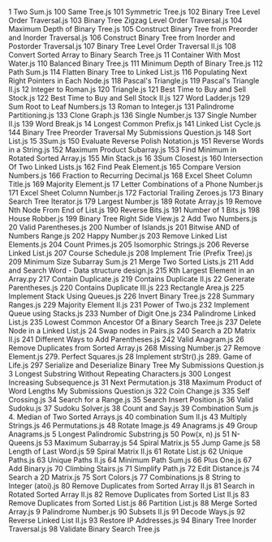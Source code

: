 1 Two Sum.js
100 Same Tree.js
101 Symmetric Tree.js
102 Binary Tree Level Order Traversal.js
103 Binary Tree Zigzag Level Order Traversal.js
104 Maximum Depth of Binary Tree.js
105 Construct Binary Tree from Preorder and Inorder Traversal.js
106 Construct Binary Tree from Inorder and Postorder Traversal.js
107 Binary Tree Level Order Traversal II.js
108 Convert Sorted Array to Binary Search Tree.js
11 Container With Most Water.js
110 Balanced Binary Tree.js
111 Minimum Depth of Binary Tree.js
112 Path Sum.js
114 Flatten Binary Tree to Linked List.js
116 Populating Next Right Pointers in Each Node.js
118 Pascal's Triangle.js
119 Pascal's Triangle II.js
12 Integer to Roman.js
120 Triangle.js
121 Best Time to Buy and Sell Stock.js
122 Best Time to Buy and Sell Stock II.js
127 Word Ladder.js
129 Sum Root to Leaf Numbers.js
13 Roman to Integer.js
131 Palindrome Partitioning.js
133 Clone Graph.js
136 Single Number.js
137 Single Number II.js
139 Word Break.js
14 Longest Common Prefix.js
141 Linked List Cycle.js
144 Binary Tree Preorder Traversal My Submissions Question.js
148 Sort List.js
15 3Sum.js
150 Evaluate Reverse Polish Notation.js
151 Reverse Words in a String.js
152 Maximum Product Subarray.js
153 Find Minimum in Rotated Sorted Array.js
155 Min Stack.js
16 3Sum Closest.js
160 Intersection Of Two Linked Lists.js
162 Find Peak Element.js
165 Compare Version Numbers.js
166 Fraction to Recurring Decimal.js
168 Excel Sheet Column Title.js
169 Majority Element.js
17 Letter Combinations of a Phone Number.js
171 Excel Sheet Column Number.js
172 Factorial Trailing Zeroes.js
173 Binary Search Tree Iterator.js
179 Largest Number.js
189 Rotate Array.js
19 Remove Nth Node From End of List.js
190 Reverse Bits.js
191 Number of 1 Bits.js
198 House Robber.js
199 Binary Tree Right Side View.js
2 Add Two Numbers.js
20 Valid Parentheses.js
200 Number of Islands.js
201 Bitwise AND of Numbers Range.js
202 Happy Number.js
203 Remove Linked List Elements.js
204 Count Primes.js
205 Isomorphic Strings.js
206 Reverse Linked List.js
207 Course Schedule.js
208 Implement Trie (Prefix Tree).js
209 Minimum Size Subarray Sum.js
21 Merge Two Sorted Lists.js
211 Add and Search Word - Data structure design.js
215 Kth Largest Element in an Array.py
217 Contain Duplicate.js
219 Contains Duplicate II.js
22 Generate Parentheses.js
220 Contains Duplicate III.js
223 Rectangle Area.js
225 Implement Stack Using Queues.js
226 Invert Binary Tree.js
228 Summary Ranges.js
229 Majority Element II.js
231 Power of Two.js
232 Implement Queue using Stacks.js
233 Number of Digit One.js
234 Palindrome Linked List.js
235 Lowest Common Ancestor Of a Binary Search Tree.js
237 Delete Node in a Linked List.js
24 Swap nodes in Pairs.js
240 Search a 2D Matrix II.js
241 Different Ways to Add Parentheses.js
242 Valid Anagram.js
26 Remove Duplicates from Sorted Array.js
268 Missing Number.js
27 Remove Element.js
279. Perfect Squares.js
28 Implement strStr().js
289. Game of Life.js
297 Serialize and Deserialize Binary Tree My Submissions Question.js
3 Longest Substring Without Repeating Characters.js
300 Longest Increasing Subsequence.js
31 Next Permutation.js
318 Maximum Product of Word Lengths My Submissions Question.js
322 Coin Change.js
335 Self Crossing.js
34 Search for a Range.js
35 Search Insert Position.js
36 Valid Sudoku.js
37 Sudoku Solver.js
38 Count and Say.js
39 Combination Sum.js
4. Median of Two Sorted Arrays.js
40 combination Sum II.js
43 Multiply Strings.js
46 Permutations.js
48 Rotate Image.js
49 Anagrams.js
49 Group Anagrams.js
5 Longest Palindromic Substring.js
50 Pow(x, n).js
51 N-Queens.js
53 Maximum Subarray.js
54 Spiral Matrix.js
55 Jump Game.js
58 Length of Last Word.js
59 Spiral Matrix II.js
61 Rotate List.js
62 Unique Paths.js
63 Unique Paths II.js
64 Minimum Path Sum.js
66 Plus One.js
67 Add Binary.js
70 Climbing Stairs.js
71 Simplify Path.js
72 Edit Distance.js
74 Search a 2D Matrix.js
75 Sort Colors.js
77 Combinations.js
8 String to Integer (atoi).js
80 Remove Duplicates from Sorted Array II.js
81 Search in Rotated Sorted Array II.js
82 Remove Duplicates from Sorted List II.js
83 Remove Duplicates from Sorted List.js
86 Partition List.js
88 Merge Sorted Array.js
9 Palindrome Number.js
90 Subsets II.js
91 Decode Ways.js
92 Reverse Linked List II.js
93 Restore IP Addresses.js
94 Binary Tree Inorder Traversal.js
98 Validate Binary Search Tree.js